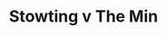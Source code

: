 ---
year: 1990
serialNumber: "0122" 
game: "Stowting"
title: "Stowting v The Min"
gameLocation: "Stowting"
gameDate: "/1990"
shortReport: ""
result: ""
resultType: ""
type: "game"
---